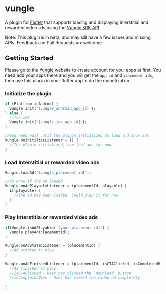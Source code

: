 # vungle

A plugin for [Flutter](https://fluter.io) that supports loading and displaying interstitial and rewarded video ads using the [Vungle SDK API](https://vungle.com/vungle-sdk/).

Note: This plugin is in beta, and may still have a few issues and missing APIs. Feedback and Pull Requests are welcome.

## Getting Started

Please go to the [Vungle](https://www.vungle.com) website to create account for your apps at first. You need add your apps there and you will get the ```app id``` and ```placement ids```, then use this plugin in your flutter app to do the monetization.

### Initialize the plugin

```dart
if (Platfrom.isAndrod) {
  Vungle.init('[vungle_android_app_id]');
} else {
  //for iOS
  Vungle.init('[vungle_ios_app_id]');
}

//You need wait until the plugin initialized to load and show ads
Vungle.onInitilizeListener = () {
  //The plugin initialized, can load ads for now
}

```

### Load Interstitial or rewarded video ads
```dart
Vungle.loadAd('[vungle_placement_id]');

//To know if the ad loaded
Vungle.onAdPlayableListener = (placementId, playable) {
  if(playable) {
    //The ad has been loaded, could play it for now.
  }
}
```

### Play Interstitial or rewarded video ads
```dart
if(Vungle.isAdPlayable('[your_placement_id]') {
  Vungle.playAd(placementId);
}

Vungle.onAdStatedListener = (placementId) {
  //Ad started to play  
}

Vungle.onAdFinishedListener = (placementId, isCTAClicked, isCompletedView) {
  //Ad finished to play
  //isCTAClicked - User has clicked the `download` button
  //isCompletedView - User has viewed the video ad completely
  
}
```
